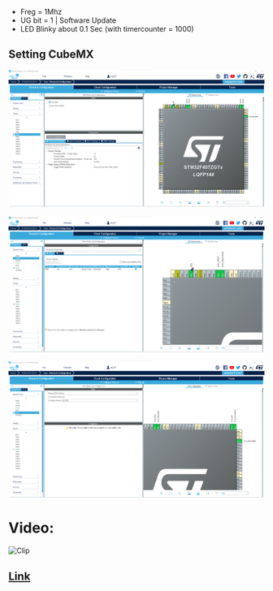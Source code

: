 - Freg = 1Mhz 
- UG bit = 1 | Software Update
- LED Blinky about 0.1 Sec (with timercounter = 1000)

## Setting CubeMX
![Pic1](https://github.com/hamedsargoli/Example-STM32/blob/master/Timer/Basic/HALL/11(4)/GIF&PIC/Cubemx_1.png)

![Pic2](https://github.com/hamedsargoli/Example-STM32/blob/master/Timer/Basic/HALL/11(4)/GIF&PIC/Cubemx_2.png)

![Pic3](https://github.com/hamedsargoli/Example-STM32/blob/master/Timer/Basic/HALL/11(4)/GIF&PIC/Cubemx_3.png)

# Video:
![Clip](https://github.com/hamedsargoli/Example-STM32/blob/master/Timer/Basic/HALL/11(4)/GIF&PIC/Animation.gif)

## [Link](https://github.com/hamedsargoli/Example-STM32/blob/master/Timer/Basic/HALL/11(4)/GIF&PIC/Animation.gif)

